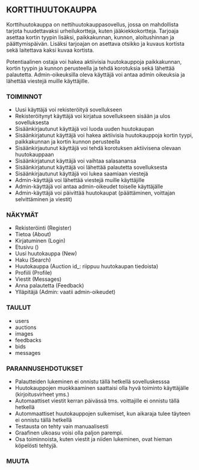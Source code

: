 <h2> KORTTIHUUTOKAUPPA </h2>

Korttihuutokauppa on nettihuutokauppasovellus, jossa on mahdollista tarjota huudettavaksi urheilukortteja, kuten jääkiekkokortteja. Tarjoaja asettaa kortin tyypin lisäksi, paikkakunnan, kunnon, aloitushinnan ja päättymispäivän. Lisäksi tarjoajan on asettava otsikko ja kuvaus kortista sekä laitettava kaksi kuvaa kortista. 

Potentiaalinen ostaja voi hakea aktiivisia huutokauppoja paikkakunnan, kortin tyypin ja kunnon perusteella ja tehdä korotuksia sekä lähettää palautetta. Admin-oikeuksilla oleva käyttäjä voi antaa admin oikeuksia ja lähettää viestejä muille käyttäjille. 

<h3> TOIMINNOT </h3>

 * Uusi käyttäjä voi rekisteröityä sovellukseen
 * Rekisteröitynyt käyttäjä voi kirjatua sovellukseen sisään ja ulos sovelluksesta
 * Sisäänkirjautunut käyttäjä voi luoda uuden huutokaupan
 * Sisäänkirjatunut käyttäjä voi hakea aktiivisia huutokauppoja kortin tyypi, paikkakunnan ja kortin kunnon perusteella
 * Sisäänkirjautunut käyttäjä voi tehdä korotuksen aktiivisena olevaan huutokauppaan
 * Sisäänkirjatunut käyttäjä voi vaihtaa salasanansa
 * Sisäänkirjatunut käyttäjä voi lähettää palautetta sovelluksesta
 * Sisäänkirjautunut käyttäjä voi lukea saamiaan viestejä
 * Admin-käyttäjä voi lähettää viestejä muille käyttäjille
 * Admin-käyttäjä voi antaa admin-oikeudet toiselle käyttäjälle
 * Admin-käyttäjä voi päivittää huutokaupat (päättäminen, voittajan selvittäminen ja viestit) 

<h3> NÄKYMÄT </h3>

 * Rekisteröinti (Register)
 * Tietoa (About)
 * Kirjatuminen (Login)
 * Etusivu ()
 * Uusi huutokauppa (New)
 * Haku (Search)
 * Huutokauppa (Auction id_: riippuu huutokaupan tiedoista)
 * Profiili (Profile)
 * Viestit (Messages)
 * Anna palautetta (Feedback)
 * Ylläpitäjä (Admin: vaatii admin-oikeudet)

<h3> TAULUT </h3>

 * users
 * auctions
 * images
 * feedbacks
 * bids
 * messages

<h3> PARANNUSEHDOTUKSET </h3>

 * Palautteiden lukeminen ei onnistu tällä hetkellä sovelluskesssa
 * Huutokauppojen muokkaaminen saattaisi olla hyvä toiminto käyttäjälle (kirjoitusvirheet yms.)
 * Automaattiset viestit kerran päivässä tms. voittajille ei onnistu tällä hetkellä
 * Autommaattiset huutokauppojen sulkemiset, kun aikaraja tulee täyteen ei onnistu tällä hetkellä
 * Testausta on tehty vain manuaalisesti
 * Graafinen ulkoasu voisi olla paljon parempi. 
 * Osa toiminnoista, kuten viestit ja niiden lukeminen, ovat hieman köpelösti tehtyjä.


<h3> MUUTA </h3>


